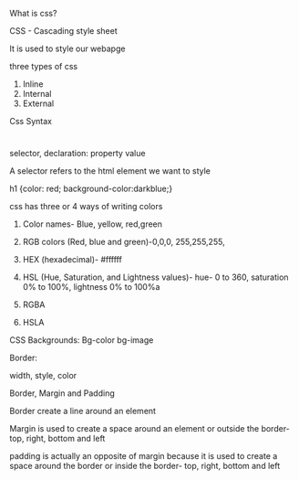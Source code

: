 What is css?

CSS - Cascading style sheet

It is used to style our webapge

three types of css

1. Inline
2. Internal
3. External

Css Syntax

<h1> </h1>

selector, declaration: property value

A selector refers to the html element we want to style

h1 {color: red; background-color:darkblue;}

css has three or 4 ways of writing colors

1. Color names- Blue, yellow, red,green
2. RGB colors (Red, blue and green)-0,0,0, 255,255,255,

3. HEX (hexadecimal)- #ffffff
4. HSL (Hue, Saturation, and Lightness values)- hue- 0 to 360, saturation 0% to 100%, lightness 0% to 100%a
5. RGBA
6. HSLA

CSS Backgrounds:
Bg-color
bg-image

Border:

width, style, color

Border, Margin and Padding

Border create a line around an element

Margin is used to create a space around an element or outside the border- top, right, bottom and left

padding is actually an opposite of margin because it is used to create a space around the border or inside the border- top, right, bottom and left
